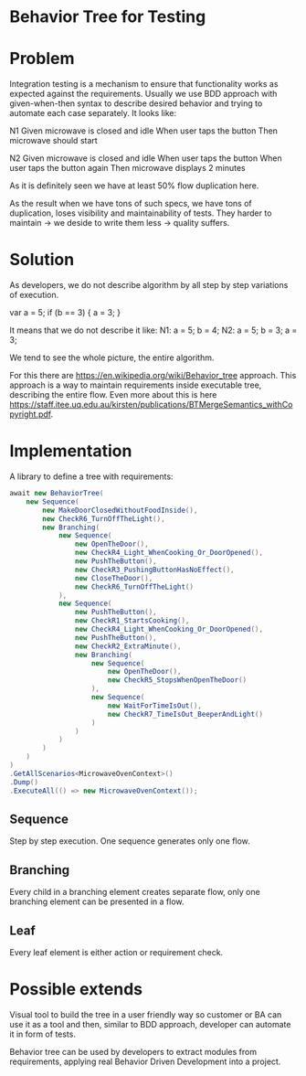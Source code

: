 # Behavior Tree for Testing

# Problem

Integration testing is a mechanism to ensure that functionality works as expected against the requirements.
Usually we use BDD approach with given-when-then syntax to describe desired behavior and trying to automate each case separately.
It looks like:

N1
Given microwave is closed and idle
When user taps the button
Then microwave should start

N2
Given microwave is closed and idle
When user taps the button
When user taps the button again
Then microwave displays 2 minutes

As it is definitely seen we have at least 50% flow duplication here.

As the result when we have tons of such specs, we have tons of duplication, loses visibility and maintainability of tests.
They harder to maintain -> we deside to write them less -> quality suffers.

# Solution

As developers, we do not describe algorithm by all step by step variations of execution.

var a = 5;
if (b == 3)
{
	a = 3;
}

It means that we do not describe it like:
N1:
a = 5;
b = 4;
N2:
a = 5;
b = 3;
a = 3;

We tend to see the whole picture, the entire algorithm.

For this there are https://en.wikipedia.org/wiki/Behavior_tree approach.
This approach is a way to maintain requirements inside executable tree, describing the entire flow.
Even more about this is here https://staff.itee.uq.edu.au/kirsten/publications/BTMergeSemantics_withCopyright.pdf.

# Implementation

A library to define a tree with requirements:

```cs
await new BehaviorTree(
	new Sequence(
		new MakeDoorClosedWithoutFoodInside(),
		new CheckR6_TurnOffTheLight(),
		new Branching(
			new Sequence(
				new OpenTheDoor(),
				new CheckR4_Light_WhenCooking_Or_DoorOpened(),
				new PushTheButton(),
				new CheckR3_PushingButtonHasNoEffect(),
				new CloseTheDoor(),
				new CheckR6_TurnOffTheLight()
			),
			new Sequence(
				new PushTheButton(),
				new CheckR1_StartsCooking(),
				new CheckR4_Light_WhenCooking_Or_DoorOpened(),
				new PushTheButton(),
				new CheckR2_ExtraMinute(),
				new Branching(
					new Sequence(
						new OpenTheDoor(),
						new CheckR5_StopsWhenOpenTheDoor()
					),
					new Sequence(
						new WaitForTimeIsOut(),
						new CheckR7_TimeIsOut_BeeperAndLight()
					)
				)
			)
		)
	)
)
.GetAllScenarios<MicrowaveOvenContext>()
.Dump()
.ExecuteAll(() => new MicrowaveOvenContext());
```

## Sequence

Step by step execution. One sequence generates only one flow.

## Branching

Every child in a branching element creates separate flow, only one branching element can be presented in a flow.

## Leaf

Every leaf element is either action or requirement check.

# Possible extends

Visual tool to build the tree in a user friendly way so customer or BA can use it as a tool and then, similar to BDD approach, developer can automate it in form of tests.

Behavior tree can be used by developers to extract modules from requirements, applying real Behavior Driven Development into a project.

